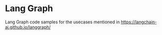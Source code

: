 # Lang Graph
Lang Graph code samples for the usecases mentioned in https://langchain-ai.github.io/langgraph/
